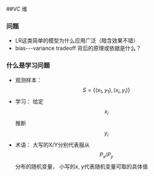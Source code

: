 ##VC 维
### 问题
- LR这类简单的模型为什么应用广泛（暗含效果不错）
- bias---variance tradeoff 背后的原理或依据是什么？
### 什么是学习问题
- 观测样本：$$ S = \{(x_1,y_1),(x_i, y_i)\} $$ 
- 学习： 给定$$x_i$$ 推断 $$y_i$$
- 术语： 大写的X/Y分别代表服从$$P_x/P_y$$分布的随机变量， 小写的x, y代表随机变量可取的具体值